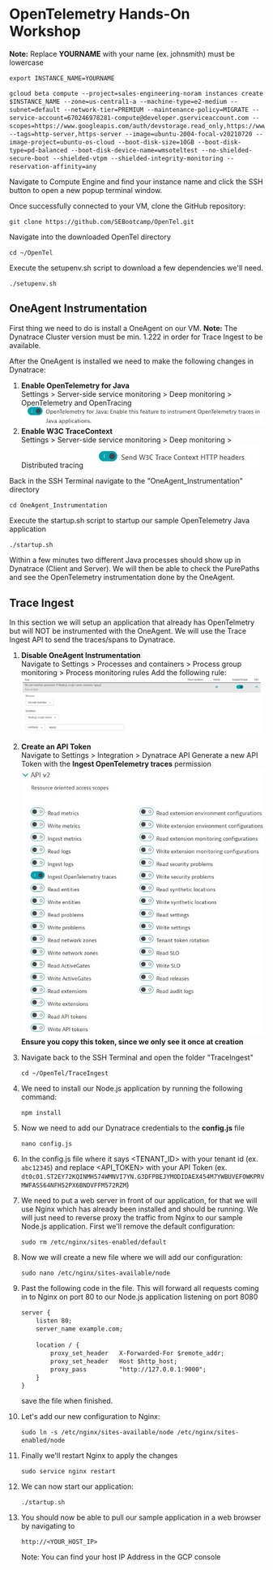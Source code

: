 # OpenTelemetry Hands-On Workshop
**Note:** Replace **YOURNAME** with your name (ex. johnsmith) must be lowercase
```$xslt
export INSTANCE_NAME=YOURNAME
```

```$xslt
gcloud beta compute --project=sales-engineering-noram instances create $INSTANCE_NAME --zone=us-central1-a --machine-type=e2-medium --subnet=default --network-tier=PREMIUM --maintenance-policy=MIGRATE --service-account=670246978281-compute@developer.gserviceaccount.com --scopes=https://www.googleapis.com/auth/devstorage.read_only,https://www.googleapis.com/auth/logging.write,https://www.googleapis.com/auth/monitoring.write,https://www.googleapis.com/auth/servicecontrol,https://www.googleapis.com/auth/service.management.readonly,https://www.googleapis.com/auth/trace.append --tags=http-server,https-server --image=ubuntu-2004-focal-v20210720 --image-project=ubuntu-os-cloud --boot-disk-size=10GB --boot-disk-type=pd-balanced --boot-disk-device-name=wmsoteltest --no-shielded-secure-boot --shielded-vtpm --shielded-integrity-monitoring --reservation-affinity=any
```

Navigate to Compute Engine and find your instance name and click the SSH button to open a new popup terminal window.

Once successfully connected to your VM, clone the GitHub repository:
```$xslt
git clone https://github.com/SEBootcamp/OpenTel.git
```

Navigate into the downloaded OpenTel directory
```$xslt
cd ~/OpenTel
```

Execute the setupenv.sh script to download a few dependencies we'll need.
```$xslt
./setupenv.sh
```
## OneAgent Instrumentation
First thing we need to do is install a OneAgent on our VM. **Note:** The Dynatrace Cluster version must be min. 1.222 in order for Trace Ingest to be available.

After the OneAgent is installed we need to make the following changes in Dynatrace:
1. **Enable OpenTelemetry for Java**<br />
   Settings > Server-side service monitoring > Deep monitoring > OpenTelemetry and OpenTracing
   ![](images/EnableOpenTelJava.JPG)
2. **Enable W3C TraceContext**<br />
   Settings > Server-side service monitoring > Deep monitoring > Distributed tracing
   ![](images/W3CTraceContext.JPG)
   
Back in the SSH Terminal navigate to the "OneAgent_Instrumentation" directory
```$xslt
cd OneAgent_Instrumentation
```
Execute the startup.sh script to startup our sample OpenTelemetry Java application
```$xslt
./startup.sh
```
Within a few minutes two different Java processes should show up in Dynatrace (Client and Server).
We will then be able to check the PurePaths and see the OpenTelemetry instrumentation done by the OneAgent.

## Trace Ingest
In this section we will setup an application that already has OpenTelmetry but will NOT be instrumented with the OneAgent. 
We will use the Trace Ingest API to send the traces/spans to Dynatrace.
1. **Disable OneAgent Instrumentation<br />**
Navigate to Settings > Processes and containers > Process group monitoring > Process monitoring rules
Add the following rule:
![](images/PGRule.JPG)

2. **Create an API Token<br />**
Navigate to Settings > Integration > Dynatrace API
Generate a new API Token with the **Ingest OpenTelemetry traces** permission
![](images/APITokenPermissions.JPG)<br />
**Ensure you copy this token, since we only see it once at creation**

3. Navigate back to the SSH Terminal and open the folder "TraceIngest"
    ```$xslt
    cd ~/OpenTel/TraceIngest
    ```
4. We need to install our Node.js application by running the following command:
    ```$xslt
    npm install
    ```
5. Now we need to add our Dynatrace credentials to the **config.js** file
    ```$xslt
    nano config.js
    ```
6. In the config.js file where it says <TENANT_ID> with your tenant id (ex. ``abc12345``)
and replace <API_TOKEN> with your API Token (ex. ``dt0c01.ST2EY72KQINMH574WMNVI7YN.G3DFPBEJYMODIDAEX454M7YWBUVEFOWKPRVMWFASS64NFH52PX6BNDVFFM572RZM``)

7. We need to put a web server in front of our application, for that we will use Nginx which has already been installed and should be running.  We will just need
to reverse proxy the traffic from Nginx to our sample Node.js application.  First we'll remove the default configuration:
    ```
    sudo rm /etc/nginx/sites-enabled/default
   ```
8. Now we will create a new file where we will add our configuration:
    ```$xslt
    sudo nano /etc/nginx/sites-available/node
    ```
9. Past the following code in the file.  This will forward all requests coming in to Nginx on port 80 to our Node.js application listening on port 8080
    ```$xslt
    server {
        listen 80;
        server_name example.com;
    
        location / {
            proxy_set_header   X-Forwarded-For $remote_addr;
            proxy_set_header   Host $http_host;
            proxy_pass         "http://127.0.0.1:9000";
        }
    }
    ``` 
   save the file when finished.
  
10. Let's add our new configuration to Nginx:
    ```$xslt
    sudo ln -s /etc/nginx/sites-available/node /etc/nginx/sites-enabled/node
    ```
11. Finally we'll restart Nginx to apply the changes
    ```$xslt
    sudo service nginx restart
    ```
12. We can now start our application:
    ```$xslt
    ./startup.sh
    ```
13. You should now be able to pull our sample application in a web browser by navigating to
    ```$xslt
    http://<YOUR_HOST_IP>
    ``` 
    Note: You can find your host IP Address in the GCP console
